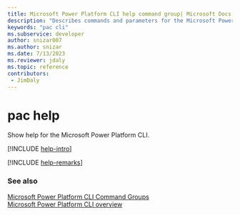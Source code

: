 ```yaml
---
title: Microsoft Power Platform CLI help command group| Microsoft Docs
description: "Describes commands and parameters for the Microsoft Power Platform CLI help command group."
keywords: "pac cli"
ms.subservice: developer
author: snizar007
ms.author: snizar
ms.date: 7/13/2023
ms.reviewer: jdaly
ms.topic: reference
contributors: 
 - JimDaly
---
```

<!-- 
Do not edit this file. 
This file is generated by a program and any changes will be overwritten when this topic is re-generated.
Use the include files to add additional content to this topic.
-->
# pac help

Show help for the Microsoft Power Platform CLI.

[!INCLUDE [help-intro](includes/help-intro.md)]



[!INCLUDE [help-remarks](includes/help-remarks.md)]

### See also

[Microsoft Power Platform CLI Command Groups](index.md)<br />
[Microsoft Power Platform CLI overview](../introduction.md)